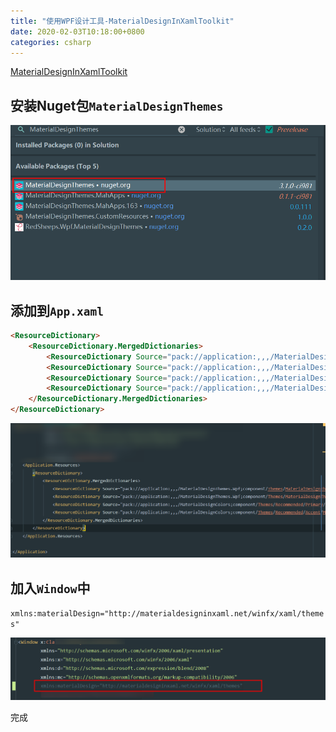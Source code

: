 ```yaml
---
title: "使用WPF设计工具-MaterialDesignInXamlToolkit"
date: 2020-02-03T10:18:00+0800
categories: csharp
---
```


[MaterialDesignInXamlToolkit](https://github.com/MaterialDesignInXAML/MaterialDesignInXamlToolkit)



## 安装Nuget包`MaterialDesignThemes`

![Nuget](/assets/csharp/2020-2-3-1.png)

## 添加到`App.xaml`

```html
<ResourceDictionary>
    <ResourceDictionary.MergedDictionaries>
        <ResourceDictionary Source="pack://application:,,,/MaterialDesignThemes.Wpf;component/Themes/MaterialDesignTheme.Light.xaml" />
        <ResourceDictionary Source="pack://application:,,,/MaterialDesignThemes.Wpf;component/Themes/MaterialDesignTheme.Defaults.xaml" />
        <ResourceDictionary Source="pack://application:,,,/MaterialDesignColors;component/Themes/Recommended/Primary/MaterialDesignColor.DeepPurple.xaml" />
        <ResourceDictionary Source="pack://application:,,,/MaterialDesignColors;component/Themes/Recommended/Accent/MaterialDesignColor.Lime.xaml" />
    </ResourceDictionary.MergedDictionaries>
</ResourceDictionary>
```


![img 2](/assets/csharp/2020-2-3-2.png)

## 加入`Window`中

`xmlns:materialDesign="http://materialdesigninxaml.net/winfx/xaml/themes"`

![img 3](/assets/csharp/2020-2-3-3.png)



完成

